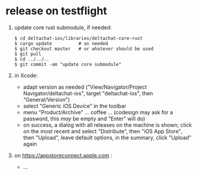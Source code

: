# release on testflight

1. update core rust submodule, if needed:
   ```
   $ cd deltachat-ios/libraries/deltachat-core-rust
   $ cargo update          # as needed
   $ git checkout master   # or whatever should be used
   $ git pull
   $ cd ../../..
   $ git commit -am "update core submodule"
   ```
2. in Xcode:
   - adapt version as needed ("View/Navigator/Project Navigator/deltachat-ios",
     target "deltachat-ios", then "General/Version")
   - select "Generic iOS Device" in the toolbar
   - menu "Product/Archive" ... coffee ...
     (codesign may ask for a password, this _may_ be empty and "Enter" will do)
   - on success, a dialog with all releases on the machine is shown;
     click on the most recent and select "Distribute", then "iOS App Store",
	 then "Upload", leave default options, in the summary, click "Upload" again

3. on https://appstoreconnect.apple.com :
   - ...

